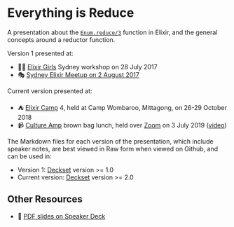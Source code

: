# Everything is Reduce

A presentation about the [`Enum.reduce/3`][] function in Elixir,
and the general concepts around a reductor function.

Version 1 presented at:

- :ok_woman: [Elixir Girls][] Sydney workshop on 28 July 2017
- :performing_arts: [Sydney Elixir Meetup on 2 August 2017][elixir-meetup]

Current version presented at:

- :tent: [Elixir Camp][] 4, held at Camp Wombaroo, Mittagong,
  on 26-29 October 2018
- :video_camera: [Culture Amp][] brown bag lunch, held over [Zoom][] on 3 July 2019
  ([video][Everything is Reduce video])

The Markdown files for each version of the presentation, which include speaker
notes, are best viewed in Raw form when viewed on Github, and can be used in:

- Version 1: [Deckset][] version >= 1.0
- Current version: [Deckset][] version >= 2.0

## Other Resources

- :card_index: [PDF slides on Speaker Deck][speakerdeck]

[Culture Amp]: https://www.cultureamp.com/
[Deckset]: https://www.decksetapp.com/
[Elixir Camp]: https://elixir.camp/
[elixir-meetup]: https://www.meetup.com/sydney-ex/events/241639658/
[Elixir Girls]: http://elixirgirls.com
[`Enum.reduce/3`]: https://hexdocs.pm/elixir/Enum.html#reduce/3
[Everything is Reduce video]: https://vimeo.com/347426803
[speakerdeck]: https://speakerdeck.com/paulfioravanti/everything-is-reduce
[Zoom]: https://zoom.us/
